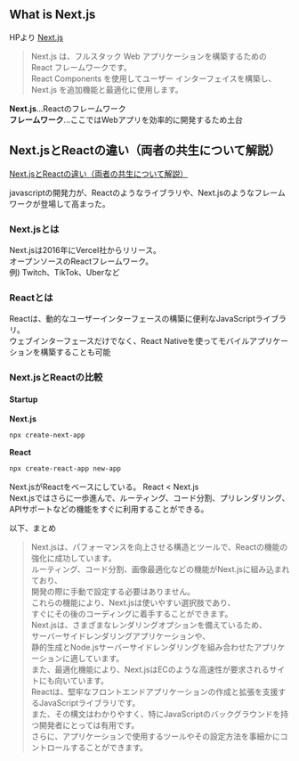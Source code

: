 ## What is Next.js

HPより [Next.js](https://nextjs.org/docs)
> Next.js は、フルスタック Web アプリケーションを構築するための React フレームワークです。   
> React Components を使用してユーザー インターフェイスを構築し、  
> Next.js を追加機能と最適化に使用します。

**Next.js**...Reactのフレームワーク  
**フレームワーク**...ここではWebアプリを効率的に開発するため土台

## Next.jsとReactの違い（両者の共生について解説）

[Next.jsとReactの違い（両者の共生について解説）](https://kinsta.com/jp/blog/nextjs-vs-react/)

javascriptの開発力が、Reactのようなライブラリや、Next.jsのようなフレームワークが登場して高まった。

### Next.jsとは

Next.jsは2016年にVercel社からリリース。  
オープンソースのReactフレームワーク。  
例) Twitch、TikTok、Uberなど

### Reactとは

Reactは、動的なユーザーインターフェースの構築に便利なJavaScriptライブラリ。  
ウェブインターフェースだけでなく、React Nativeを使ってモバイルアプリケーションを構築することも可能  

### Next.jsとReactの比較

#### Startup

**Next.js**

```sh
npx create-next-app
```

**React**

```sh
npx create-react-app new-app
```

Next.jsがReactをベースにしている。 React < Next.js  
Next.jsではさらに一歩進んで、ルーティング、コード分割、プリレンダリング、APIサポートなどの機能をすぐに利用することができる。

以下、まとめ

> Next.jsは、パフォーマンスを向上させる構造とツールで、Reactの機能の強化に成功しています。  
ルーティング、コード分割、画像最適化などの機能がNext.jsに組み込まれており、  
開発の際に手動で設定する必要はありません。  
これらの機能により、Next.jsは使いやすい選択肢であり、  
すぐにその後のコーディングに着手することができます。  
Next.jsは、さまざまなレンダリングオプションを備えているため、  
サーバーサイドレンダリングアプリケーションや、  
静的生成とNode.jsサーバーサイドレンダリングを組み合わせたアプリケーションに適しています。  
また、最適化機能により、Next.jsはECのような高速性が要求されるサイトにも向いています。  
Reactは、堅牢なフロントエンドアプリケーションの作成と拡張を支援するJavaScriptライブラリです。  
また、その構文はわかりやすく、特にJavaScriptのバックグラウンドを持つ開発者にとっては有用です。  
さらに、アプリケーションで使用するツールやその設定方法を事細かにコントロールすることができます。